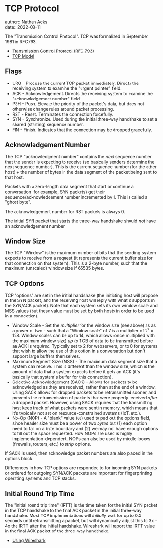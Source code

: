 # TCP Protocol

author:: Nathan Acks  
date:: 2022-08-11

The "Transmission Control Protocol". TCP was formalized in September 1981 in RFC793.

* [Transmission Control Protocol (RFC 793)](https://datatracker.ietf.org/doc/html/rfc793.html)
* [TCP Model](tcp-model.md)

## Flags

* URG - Process the current TCP packet immediately. Directs the receiving system to examine the "urgent pointer" field.
* ACK - Acknowledgement. Directs the receiving system to examine the "acknowledgement number" field.
* PSH - Push. Elevate the priority of the packet's data, but does not otherwise change rules around packet processing.
* RST - Reset. Terminates the connection forcefully.
* SYN - Synchronize. Used during the initial three-way handshake to set a shared (starting) sequence number.
* FIN - Finish. Indicates that the connection may be dropped gracefully.

## Acknowledgement Number

The TCP "acknowledgment number" contains the *next* sequence number that the sender is expecting to receive (so basically senders determine the next sequence number). This is the current sequence number (for the other host) + the number of bytes in the data segment of the packet being sent to that host.

Packets with a zero-length data segment that start or continue a conversation (for example, SYN packets) get their sequence/acknowledgement number incremented by 1. This is called a "ghost byte".

The acknowledgement number for RST packets is always 0.

The initial SYN packet that starts the three-way handshake should *not* have an acknowledgement number

## Window Size

The TCP "Window" is the maximum number of bits that the sending system expects to receive from a request (it represents the current buffer size for that connection on that system). This is a 2-byte number, such that the maximum (unscaled) window size if 65535 bytes.

## TCP Options

TCP "options" are set in the initial handshake (the initiating host will propose in the SYN packet, and the receiving host will reply with what it supports in the SYN/ACK packet). Note that each system sets its own window scale and MSS values (but these value must be set by both hosts in order to be used in a connection).

* Window Scale - Set the *multiplier* for the window size (see above) as as a power of two - such that a "Window scale" of 7 is a multiplier of 2⁷ = 128. Window scales can be up to 14, which allows (once multiplied with the maximum window size) *up to* 1 GB of data to be transmitted before an ACK is *required*. Typically set to 2 for webservers, or to 0 for systems that wish to allow the use of this option in a conversation but don't support large buffers themselves.
* Maximum Segment Size (MSS) - The maximum data segment size that a system can receive. This is different than the window size, which is the amount of data that a system expects before it gets an ACK (it's basically that system's buffer for this connection).
* Selective Acknowledgement (SACK) - Allows for packets to be acknowledged as they are received, rather than at the end of a window. Using SACK allows for dropped packets to be retransmitted sooner, and prevents the retransmission of packets that were properly received *after* a dropped packet. However, using SACK requires that the transmitting host keep track of what packets were sent in memory, which means that it's typically not set on resource-constrained systems (IoT, etc.).
* No-Op (NOP) - A "blank" value (`01`) used to pad out the options field, since header size must be a power of two *bytes* but (1) each option need to fall on a byte boundary and (2) we may not have enough options to fill out the space requested. How NOPs are used is highly implementation-dependent. NOPs can also be used by middle-boxes (firewalls, routers, etc.) to *strip* options.

If SACK is used, then acknowledge packet numbers are also placed in the options block.

Differences in how TCP options are responded to for incoming SYN packets or ordered for outgoing SYN/ACK packets are important for fingerprinting operating systems and TCP stacks.

## Initial Round Trip Time

The "initial round trip time" (IRTT) is the time taken for the initial SYN packet in the TCP handshake to the final ACK packet in the initial three-way handshake. Most TCP implementations will *initially* wait for up to 0.5 seconds until retransmitting a packet, but will dynamically adjust this to 3x - 4x the IRTT after the initial handshake. Wireshark will report the IRTT value in the final ACK packet of the three-way handshake.

* [Using Wireshark](wireshark.md)
